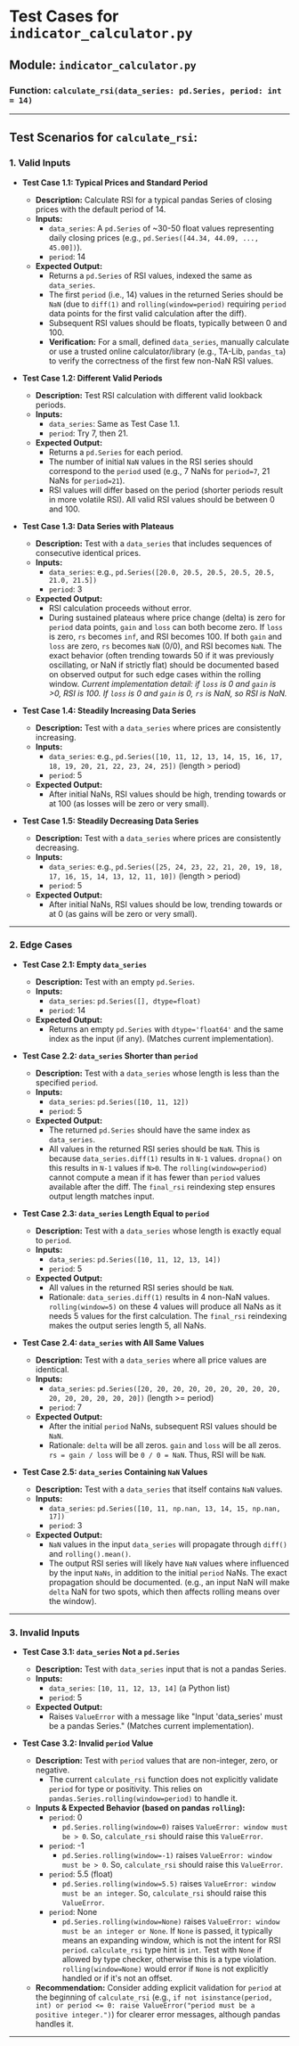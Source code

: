 # Test Cases for `indicator_calculator.py`

## Module: `indicator_calculator.py`

### Function: `calculate_rsi(data_series: pd.Series, period: int = 14)`

---

## Test Scenarios for `calculate_rsi`:

### 1. Valid Inputs

*   **Test Case 1.1: Typical Prices and Standard Period**
    *   **Description:** Calculate RSI for a typical pandas Series of closing prices with the default period of 14.
    *   **Inputs:**
        *   `data_series`: A `pd.Series` of ~30-50 float values representing daily closing prices (e.g., `pd.Series([44.34, 44.09, ..., 45.00])`).
        *   `period`: 14
    *   **Expected Output:**
        *   Returns a `pd.Series` of RSI values, indexed the same as `data_series`.
        *   The first `period` (i.e., 14) values in the returned Series should be `NaN` (due to `diff(1)` and `rolling(window=period)` requiring `period` data points for the first valid calculation after the diff).
        *   Subsequent RSI values should be floats, typically between 0 and 100.
        *   **Verification:** For a small, defined `data_series`, manually calculate or use a trusted online calculator/library (e.g., TA-Lib, `pandas_ta`) to verify the correctness of the first few non-NaN RSI values.

*   **Test Case 1.2: Different Valid Periods**
    *   **Description:** Test RSI calculation with different valid lookback periods.
    *   **Inputs:**
        *   `data_series`: Same as Test Case 1.1.
        *   `period`: Try 7, then 21.
    *   **Expected Output:**
        *   Returns a `pd.Series` for each period.
        *   The number of initial `NaN` values in the RSI series should correspond to the `period` used (e.g., 7 NaNs for `period=7`, 21 NaNs for `period=21`).
        *   RSI values will differ based on the period (shorter periods result in more volatile RSI). All valid RSI values should be between 0 and 100.

*   **Test Case 1.3: Data Series with Plateaus**
    *   **Description:** Test with a `data_series` that includes sequences of consecutive identical prices.
    *   **Inputs:**
        *   `data_series`: e.g., `pd.Series([20.0, 20.5, 20.5, 20.5, 20.5, 21.0, 21.5])`
        *   `period`: 3
    *   **Expected Output:**
        *   RSI calculation proceeds without error.
        *   During sustained plateaus where price change (delta) is zero for `period` data points, `gain` and `loss` can both become zero. If `loss` is zero, `rs` becomes `inf`, and RSI becomes 100. If both `gain` and `loss` are zero, `rs` becomes `NaN` (0/0), and RSI becomes `NaN`. The exact behavior (often trending towards 50 if it was previously oscillating, or NaN if strictly flat) should be documented based on observed output for such edge cases within the rolling window. *Current implementation detail: if `loss` is 0 and `gain` is >0, RSI is 100. If `loss` is 0 and `gain` is 0, `rs` is NaN, so RSI is NaN.*

*   **Test Case 1.4: Steadily Increasing Data Series**
    *   **Description:** Test with a `data_series` where prices are consistently increasing.
    *   **Inputs:**
        *   `data_series`: e.g., `pd.Series([10, 11, 12, 13, 14, 15, 16, 17, 18, 19, 20, 21, 22, 23, 24, 25])` (length > period)
        *   `period`: 5
    *   **Expected Output:**
        *   After initial NaNs, RSI values should be high, trending towards or at 100 (as losses will be zero or very small).

*   **Test Case 1.5: Steadily Decreasing Data Series**
    *   **Description:** Test with a `data_series` where prices are consistently decreasing.
    *   **Inputs:**
        *   `data_series`: e.g., `pd.Series([25, 24, 23, 22, 21, 20, 19, 18, 17, 16, 15, 14, 13, 12, 11, 10])` (length > period)
        *   `period`: 5
    *   **Expected Output:**
        *   After initial NaNs, RSI values should be low, trending towards or at 0 (as gains will be zero or very small).

---

### 2. Edge Cases

*   **Test Case 2.1: Empty `data_series`**
    *   **Description:** Test with an empty `pd.Series`.
    *   **Inputs:**
        *   `data_series`: `pd.Series([], dtype=float)`
        *   `period`: 14
    *   **Expected Output:**
        *   Returns an empty `pd.Series` with `dtype='float64'` and the same index as the input (if any). (Matches current implementation).

*   **Test Case 2.2: `data_series` Shorter than `period`**
    *   **Description:** Test with a `data_series` whose length is less than the specified `period`.
    *   **Inputs:**
        *   `data_series`: `pd.Series([10, 11, 12])`
        *   `period`: 5
    *   **Expected Output:**
        *   The returned `pd.Series` should have the same index as `data_series`.
        *   All values in the returned RSI series should be `NaN`. This is because `data_series.diff(1)` results in `N-1` values. `dropna()` on this results in `N-1` values if `N>0`. The `rolling(window=period)` cannot compute a mean if it has fewer than `period` values available after the diff. The `final_rsi` reindexing step ensures output length matches input.

*   **Test Case 2.3: `data_series` Length Equal to `period`**
    *   **Description:** Test with a `data_series` whose length is exactly equal to `period`.
    *   **Inputs:**
        *   `data_series`: `pd.Series([10, 11, 12, 13, 14])`
        *   `period`: 5
    *   **Expected Output:**
        *   All values in the returned RSI series should be `NaN`.
        *   Rationale: `data_series.diff(1)` results in 4 non-NaN values. `rolling(window=5)` on these 4 values will produce all NaNs as it needs 5 values for the first calculation. The `final_rsi` reindexing makes the output series length 5, all NaNs.

*   **Test Case 2.4: `data_series` with All Same Values**
    *   **Description:** Test with a `data_series` where all price values are identical.
    *   **Inputs:**
        *   `data_series`: `pd.Series([20, 20, 20, 20, 20, 20, 20, 20, 20, 20, 20, 20, 20, 20, 20])` (length >= period)
        *   `period`: 7
    *   **Expected Output:**
        *   After the initial `period` NaNs, subsequent RSI values should be `NaN`.
        *   Rationale: `delta` will be all zeros. `gain` and `loss` will be all zeros. `rs = gain / loss` will be `0 / 0 = NaN`. Thus, RSI will be `NaN`.

*   **Test Case 2.5: `data_series` Containing `NaN` Values**
    *   **Description:** Test with a `data_series` that itself contains `NaN` values.
    *   **Inputs:**
        *   `data_series`: `pd.Series([10, 11, np.nan, 13, 14, 15, np.nan, 17])`
        *   `period`: 3
    *   **Expected Output:**
        *   `NaN` values in the input `data_series` will propagate through `diff()` and `rolling().mean()`.
        *   The output RSI series will likely have `NaN` values where influenced by the input `NaNs`, in addition to the initial `period` NaNs. The exact propagation should be documented. (e.g., an input NaN will make `delta` NaN for two spots, which then affects rolling means over the window).

---

### 3. Invalid Inputs

*   **Test Case 3.1: `data_series` Not a `pd.Series`**
    *   **Description:** Test with `data_series` input that is not a pandas Series.
    *   **Inputs:**
        *   `data_series`: `[10, 11, 12, 13, 14]` (a Python list)
        *   `period`: 5
    *   **Expected Output:**
        *   Raises `ValueError` with a message like "Input 'data_series' must be a pandas Series." (Matches current implementation).

*   **Test Case 3.2: Invalid `period` Value**
    *   **Description:** Test with `period` values that are non-integer, zero, or negative.
        *   The current `calculate_rsi` function does not explicitly validate `period` for type or positivity. This relies on `pandas.Series.rolling(window=period)` to handle it.
    *   **Inputs & Expected Behavior (based on pandas `rolling`):**
        *   `period`: 0
            *   `pd.Series.rolling(window=0)` raises `ValueError: window must be > 0`. So, `calculate_rsi` should raise this `ValueError`.
        *   `period`: -1
            *   `pd.Series.rolling(window=-1)` raises `ValueError: window must be > 0`. So, `calculate_rsi` should raise this `ValueError`.
        *   `period`: 5.5 (float)
            *   `pd.Series.rolling(window=5.5)` raises `ValueError: window must be an integer`. So, `calculate_rsi` should raise this `ValueError`.
        *   `period`: None
            *   `pd.Series.rolling(window=None)` raises `ValueError: window must be an integer or None`. If `None` is passed, it typically means an expanding window, which is not the intent for RSI `period`. `calculate_rsi` type hint is `int`. Test with `None` if allowed by type checker, otherwise this is a type violation. `rolling(window=None)` would error if `None` is not explicitly handled or if it's not an offset.
    *   **Recommendation:** Consider adding explicit validation for `period` at the beginning of `calculate_rsi` (e.g., `if not isinstance(period, int) or period <= 0: raise ValueError("period must be a positive integer.")`) for clearer error messages, although pandas handles it.

---
